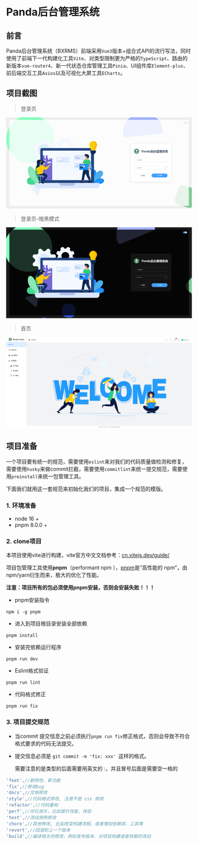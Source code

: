 #                    Panda后台管理系统

## 前言

Panda后台管理系统（BXRMS）前端采用`Vue3`版本+组合式API的流行写法，同时使用了前端下一代构建化工具`Vite`、对类型限制更为严格的`TypeScript`、路由的新版本`vue-router4`、新一代状态仓库管理工具`Pinia`、UI组件库`Element-plus`、前后端交互工具`Axios`以及可视化大屏工具`ECharts`。

## 项目截图

> 登录页

![登录页](./img/login.png)

> 登录页-暗黑模式

![登录页-暗黑](./img/login-dark.png)

> 首页

![首页](./img/home.png)

## 项目准备

一个项目要有统一的规范，需要使用`eslint`来对我们的代码质量做检测和修复，需要使用`husky`来做commit拦截，需要使用`commitlint`来统一提交规范，需要使用`preinstall`来统一包管理工具。

下面我们就用这一套规范来初始化我们的项目，集成一个规范的模版。

### 1. 环境准备

- node 16 +
- pnpm 8.0.0 +

### 2. clone项目

本项目使用vite进行构建，vite官方中文文档参考：[cn.vitejs.dev/guide/](https://cn.vitejs.dev/guide/)

项目包管理工具使用**pnpm**（performant npm ），[pnpm](https://pnpm.io/zh/installation)是“高性能的 npm”，由npm/yarn衍生而来，极大的优化了性能。

**注意：项目所有的包必须使用pnpm安装，否则会安装失败！！！**

- pnpm安装指令

```
npm i -g pnpm
```

- 进入到项目根目录安装全部依赖

```
pnpm install
```

- 安装完依赖运行程序

```
pnpm run dev
```

- Eslint格式验证

```
pnpm run lint
```

- 代码格式修正

```
pnpm run fix
```

### 3. 项目提交规范

- 当commit 提交信息之前必须执行`pnpm run fix`修正格式，否则会导致不符合格式要求的代码无法提交。

- 提交信息必须是 `git commit -m 'fix: xxx' `这样的格式。

  需要注意的是类型的后面需要用英文的 :，并且冒号后面是需要空一格的

```js
'feat',//新特性、新功能
'fix',//修改bug
'docs',//文档修改
'style',//代码格式修改, 注意不是 css 修改
'refactor',//代码重构
'perf',//优化相关，比如提升性能、体验
'test',//测试用例修改
'chore',//其他修改, 比如改变构建流程、或者增加依赖库、工具等
'revert',//回滚到上一个版本
'build',//编译相关的修改，例如发布版本、对项目构建或者依赖的改动
```